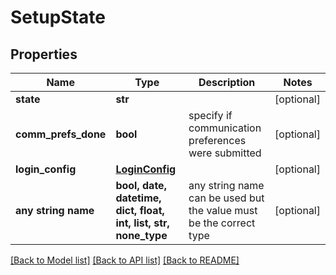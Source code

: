 # SetupState


## Properties
Name | Type | Description | Notes
------------ | ------------- | ------------- | -------------
**state** | **str** |  | [optional] 
**comm_prefs_done** | **bool** | specify if communication preferences were submitted | [optional] 
**login_config** | [**LoginConfig**](LoginConfig.md) |  | [optional] 
**any string name** | **bool, date, datetime, dict, float, int, list, str, none_type** | any string name can be used but the value must be the correct type | [optional]

[[Back to Model list]](../README.md#documentation-for-models) [[Back to API list]](../README.md#documentation-for-api-endpoints) [[Back to README]](../README.md)


